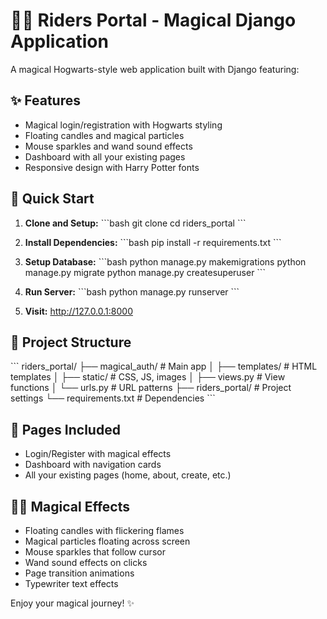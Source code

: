 # 🧙‍♂️ Riders Portal - Magical Django Application

A magical Hogwarts-style web application built with Django featuring:

## ✨ Features
- Magical login/registration with Hogwarts styling
- Floating candles and magical particles
- Mouse sparkles and wand sound effects
- Dashboard with all your existing pages
- Responsive design with Harry Potter fonts

## 🚀 Quick Start

1. **Clone and Setup:**
   \`\`\`bash
   git clone <your-repo>
   cd riders_portal
   \`\`\`

2. **Install Dependencies:**
   \`\`\`bash
   pip install -r requirements.txt
   \`\`\`

3. **Setup Database:**
   \`\`\`bash
   python manage.py makemigrations
   python manage.py migrate
   python manage.py createsuperuser
   \`\`\`

4. **Run Server:**
   \`\`\`bash
   python manage.py runserver
   \`\`\`

5. **Visit:** http://127.0.0.1:8000

## 📁 Project Structure
\`\`\`
riders_portal/
├── magical_auth/          # Main app
│   ├── templates/         # HTML templates
│   ├── static/           # CSS, JS, images
│   ├── views.py          # View functions
│   └── urls.py           # URL patterns
├── riders_portal/        # Project settings
└── requirements.txt      # Dependencies
\`\`\`

## 🎯 Pages Included
- Login/Register with magical effects
- Dashboard with navigation cards
- All your existing pages (home, about, create, etc.)

## 🧙‍♂️ Magical Effects
- Floating candles with flickering flames
- Magical particles floating across screen
- Mouse sparkles that follow cursor
- Wand sound effects on clicks
- Page transition animations
- Typewriter text effects

Enjoy your magical journey! ✨
